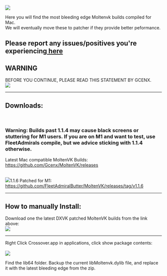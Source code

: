 <img src="https://github.com/seathasky/FF14-MAC_ModSupport/raw/main/Public%20Testing/Moltenvk/Moltenvk%201.1.6/beb.png">

Here you will find the most bleeding edge Moltenvk builds compiled for Mac. <br>
We will eventually move these to patcher if they provide better peformance.

<h2>Please report any issues/positives you're experiencing<a href="https://github.com/seathasky/FF14-MAC_ModSupport/issues/16"> here</a></h2>



<h2>WARNING</h2>
BEFORE YOU CONTINUE, PLEASE READ THIS STATEMENT BY GCENX.<br>

<img src="https://i.imgur.com/xUyuVNy.png">



---
<h2>Downloads:</h2><br>
<h3>Warning: Builds past 1.1.4 may cause black screens or stuttering for M1 users. If you are on M1 and want to test, use FleetAdmirals compile, but we advice sticking with 1.1.4 otherwise.</h3>

Latest Mac compatible MoltenVK Builds:<br>
https://github.com/Gcenx/MoltenVK/releases
<br><br>

<img src="https://i.imgur.com/MkD6117.gif">1.1.6 Patched for M1:<br>
https://github.com/FleetAdmiralButter/MoltenVK/releases/tag/v1.1.6

---  
  
  <h2>How to manually Install:</h2>
  
  Download one the latest DXVK patched MoltenVK builds from the link above:<br>
  <img src="https://i.imgur.com/hqBFc6H.png"><br>
  
 ---
  
  Right Click Crossover.app in applications, click show package contents:<br><br>
  <img src="https://raw.githubusercontent.com/seathasky/FF14-MAC_ModSupport/main/Public%20Testing/Moltenvk/Moltenvk%201.1.6/CrossoverShow.png"> <br>
  
  
 Find the lib64 folder. Backup the current libMoltenvk.dylib file, and replace it with the latest bleeding edge from the zip.<br>
  
                                                                                                                                  
  

  
